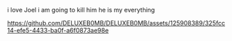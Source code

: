 i love Joel i am going to kill him he is my everything

https://github.com/DELUXEB0MB/DELUXEB0MB/assets/125908389/325fcc14-efe5-4433-ba0f-a6f0873ae98e

